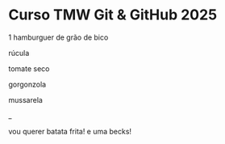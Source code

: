 # Curso TMW Git & GitHub 2025

1 hamburguer de grão de bico 

rúcula

tomate seco

gorgonzola

mussarela 

_

vou querer batata frita! 
e uma becks!

